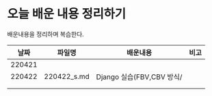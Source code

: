 # 오늘 배운 내용 정리하기
배운내용을 정리하며 복습한다.









|  날짜  |   파일명    |         배운내용          | 비고 |
| :----: | :---------: | :-----------------------: | :--: |
| 220421 |             |                           |      |
| 220422 | 220422_s.md | Django 실습(FBV,CBV 방식/ |      |
|        |             |                           |      |
|        |             |                           |      |

